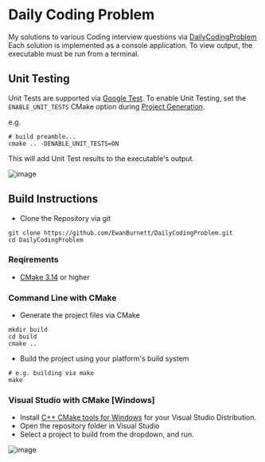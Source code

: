 # Daily Coding Problem 

My solutions to various Coding interview questions via [DailyCodingProblem](https://www.dailycodingproblem.com)
Each solution is implemented as a console application. To view output, the executable must be run from a terminal. 

## Unit Testing
Unit Tests are supported via [Google Test](https://github.com/google/googletest.git). 
To enable Unit Testing, set the `ENABLE_UNIT_TESTS` CMake option during [Project Generation](#build-instructions). 

e.g. 
```
# build preamble...
cmake .. -DENABLE_UNIT_TESTS=ON
```

This will add Unit Test results to the executable's output. 

![image](https://github.com/user-attachments/assets/4a9ded1f-ae7a-448f-8edd-6b4abf6eab73)


## Build Instructions
- Clone the Repository via git
```
git clone https://github.com/EwanBurnett/DailyCodingProblem.git
cd DailyCodingProblem
```

### Reqirements
- [CMake 3.14](https://cmake.org) or higher

### Command Line with CMake
- Generate the project files via CMake
```
mkdir build
cd build
cmake ..
```
- Build the project using your platform's build system 
```
# e.g. building via make
make 
```

### Visual Studio with CMake [Windows]
- Install [C++ CMake tools for Windows](https://learn.microsoft.com/en-us/cpp/build/cmake-projects-in-visual-studio?view=msvc-170) for your Visual Studio Distribution. 
- Open the repository folder in Visual Studio
- Select a project to build from the dropdown, and run.

![image](https://github.com/user-attachments/assets/98460d7a-7b4c-48d8-bbe0-0fb565f6f6e7)

